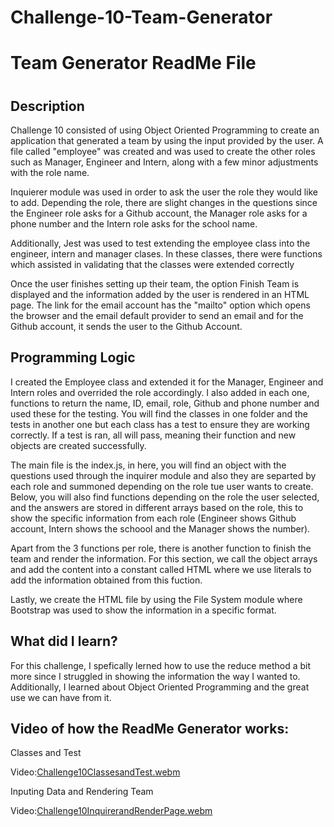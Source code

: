 # Challenge-10-Team-Generator

<h1>Team Generator ReadMe File<h1>

<h2><strong>Description</strong></h2>

<p>Challenge 10 consisted of using Object Oriented Programming to create an application that generated a team by using the input provided by the user. A file called "employee" was created and was used to create the other roles such as Manager, Engineer and Intern, along with a few minor adjustments with the role name. </p>
  
<p> Inquierer module was used in order to ask the user the role they would like to add. Depending the role, there are slight changes in the questions since the Engineer role asks for a Github account, the Manager role asks for a phone number and the Intern role asks for the school name.</p> 
  
<p>Additionally, Jest was used to test extending the employee class into the engineer, intern and manager clases. In these classes, there were functions which assisted in validating that the classes were extended correctly</p>
  
 <p>Once the user finishes setting up their team, the option Finish Team is displayed and the information added by the user is rendered in an HTML page. The link for the email account has the "mailto" option which opens the browser and the email default provider to send an email and for the Github account, it sends the user to the Github Account. </p>
  
 
<h2><strong>Programming Logic</strong></h2>

<p>I created the Employee class and extended it for the Manager, Engineer and Intern roles and overrided the role accordingly. I also added in each one, functions to return the name, ID, email, role, Github and phone number and used these for the testing. You will find the classes in one folder and the tests in another one but each class has a test to ensure they are working correctly. If a test is ran, all will pass, meaning their function and new objects are created successfully. </p>
  
<p>The main file is the index.js, in here, you will find an object with the questions used through the inquirer module and also they are separted by each role and summoned depending on the role tue user wants to create. Below, you will also find functions depending on the role the user selected, and the answers are stored in different arrays based on the role, this to show the specific information from each role (Engineer shows Github account, Intern shows the schoool and the Manager shows the number).</p>

<p>Apart from the 3 functions per role, there is another function to finish the team and render the information. For this section, we call the object arrays and add the content into a constant called HTML where we use literals to add the information obtained from this fuction.</p>

 <p>Lastly, we create the HTML file by using the File System module where Bootstrap was used to show the information in a specific format.</p>
  
  
<h2><strong>What did I learn?</strong></h2>

 <p>For this challenge, I spefically lerned how to use the reduce method a bit more since I struggled in showing the information the way I wanted to. Additionally, I learned about Object Oriented Programming and the great use we can have from it. </p>

<h2><strong>Video of how the ReadMe Generator works:</strong></h2>
<p>Classes and Test</p>
  
Video:[Challenge10ClassesandTest.webm](https://user-images.githubusercontent.com/112662397/219383275-ec7c0a63-134a-4473-beac-4cd0d0ba7db3.webm)
  
  
  
<p>Inputing Data and Rendering Team</p>
  
Video:[Challenge10InquirerandRenderPage.webm](https://user-images.githubusercontent.com/112662397/219384203-a6572ebd-81ff-436e-8810-83d3d863f5b6.webm)

